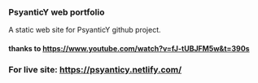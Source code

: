 ### PsyanticY web portfolio

A static web site for PsyanticY github project.

#### thanks to https://www.youtube.com/watch?v=fJ-tUBJFM5w&t=390s

### For live site: https://psyanticy.netlify.com/
